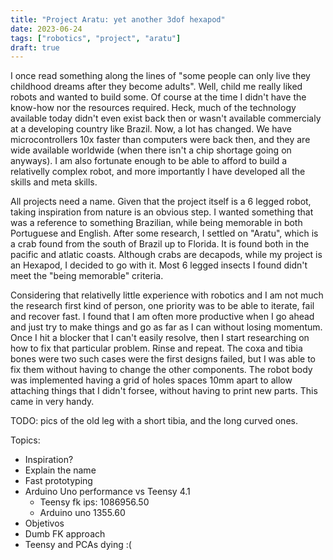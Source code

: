 ```yaml
---
title: "Project Aratu: yet another 3dof hexapod"
date: 2023-06-24
tags: ["robotics", "project", "aratu"]
draft: true
---
```


I once read something along the lines of "some people can only live they
childhood dreams after they become adults". Well, child me really liked robots
and wanted to build some. Of course at the time I didn't have the know-how nor
the resources required. Heck, much of the technology available today didn't
even exist back then or wasn't available commercialy at a developing country
like Brazil. Now, a lot has changed. We have microcontrollers 10x faster than
computers were back then, and they are wide available worldwide (when there
isn't a chip shortage going on anyways). I am also fortunate enough to be able
to afford to build a relativelly complex robot, and more importantly I have
developed all the skills and meta skills.

All projects need a name. Given that the project itself is a 6 legged robot,
taking inspiration from nature is an obvious step. I wanted something that
was a reference to something Brazilian, while being memorable in both
Portuguese and English. After some research, I settled on "Aratu", which is
a crab found from the south of Brazil up to Florida. It is found both in the
pacific and atlatic coasts. Although crabs are decapods, while my project
is an Hexapod, I decided to go with it. Most 6 legged insects I found didn't
meet the "being memorable" criteria.

Considering that relativelly little experience with robotics and I am not
much the research first kind of person, one priority was to be able to
iterate, fail and recover fast. I found that I am often more productive
when I go ahead and just try to make things and go as far as I can without
losing momentum. Once I hit a blocker that I can't easily resolve, then I
start researching on how to fix that particular problem. Rinse and repeat.
The coxa and tibia bones were two such cases were the first designs failed,
but I was able to fix them without having to change the other components.
The robot body was implemented having a grid of holes spaces 10mm apart
to allow attaching things that I didn't forsee, without having to print
new parts. This came in very handy.

TODO: pics of the old leg with a short tibia, and the long curved ones.

Topics:
- Inspiration?
- Explain the name
- Fast prototyping
- Arduino Uno performance vs Teensy 4.1
  - Teensy fk ips: 1086956.50
  - Arduino uno 1355.60
- Objetivos
- Dumb FK approach
- Teensy and PCAs dying :(
